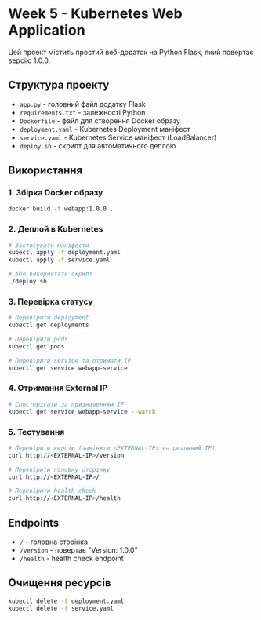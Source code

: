 # Week 5 - Kubernetes Web Application

Цей проект містить простий веб-додаток на Python Flask, який повертає версію 1.0.0.

## Структура проекту

- `app.py` - головний файл додатку Flask
- `requirements.txt` - залежності Python
- `Dockerfile` - файл для створення Docker образу
- `deployment.yaml` - Kubernetes Deployment маніфест
- `service.yaml` - Kubernetes Service маніфест (LoadBalancer)
- `deploy.sh` - скрипт для автоматичного деплою

## Використання

### 1. Збірка Docker образу

```bash
docker build -t webapp:1.0.0 .
```

### 2. Деплой в Kubernetes

```bash
# Застосувати маніфести
kubectl apply -f deployment.yaml
kubectl apply -f service.yaml

# Або використати скрипт
./deploy.sh
```

### 3. Перевірка статусу

```bash
# Перевірити deployment
kubectl get deployments

# Перевірити pods
kubectl get pods

# Перевірити service та отримати IP
kubectl get service webapp-service
```

### 4. Отримання External IP

```bash
# Спостерігати за призначенням IP
kubectl get service webapp-service --watch
```

### 5. Тестування

```bash
# Перевірити версію (замінити <EXTERNAL-IP> на реальний IP)
curl http://<EXTERNAL-IP>/version

# Перевірити головну сторінку
curl http://<EXTERNAL-IP>/

# Перевірити health check
curl http://<EXTERNAL-IP>/health
```

## Endpoints

- `/` - головна сторінка
- `/version` - повертає "Version: 1.0.0"
- `/health` - health check endpoint

## Очищення ресурсів

```bash
kubectl delete -f deployment.yaml
kubectl delete -f service.yaml
```
